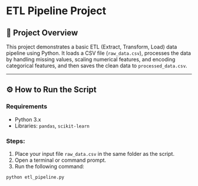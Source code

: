 # ETL Pipeline Project

## 📌 Project Overview
This project demonstrates a basic ETL (Extract, Transform, Load) data pipeline using Python. It loads a CSV file (`raw_data.csv`), processes the data by handling missing values, scaling numerical features, and encoding categorical features, and then saves the clean data to `processed_data.csv`.

---

## ⚙️ How to Run the Script

### Requirements
- Python 3.x
- Libraries: `pandas`, `scikit-learn`

### Steps:
1. Place your input file `raw_data.csv` in the same folder as the script.
2. Open a terminal or command prompt.
3. Run the following command:

```bash
python etl_pipeline.py
